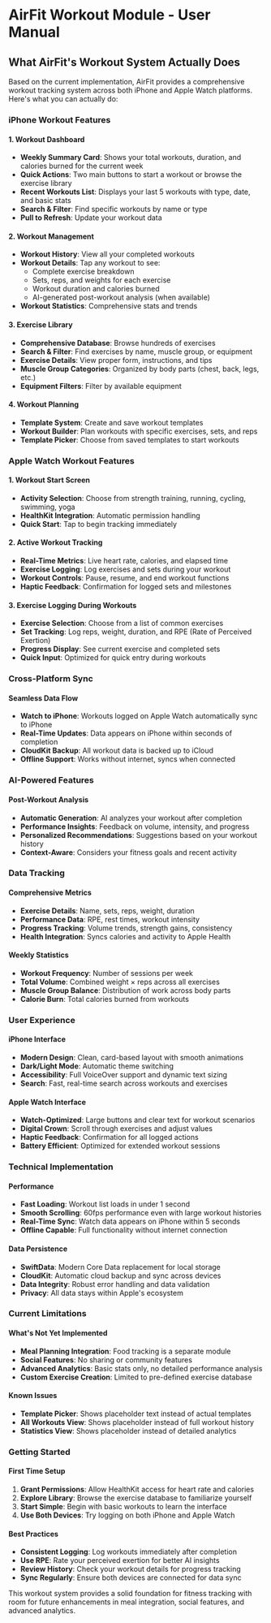 # AirFit Workout Module - User Manual

## What AirFit's Workout System Actually Does

Based on the current implementation, AirFit provides a comprehensive workout tracking system across both iPhone and Apple Watch platforms. Here's what you can actually do:

### iPhone Workout Features

#### 1. **Workout Dashboard**
- **Weekly Summary Card**: Shows your total workouts, duration, and calories burned for the current week
- **Quick Actions**: Two main buttons to start a workout or browse the exercise library
- **Recent Workouts List**: Displays your last 5 workouts with type, date, and basic stats
- **Search & Filter**: Find specific workouts by name or type
- **Pull to Refresh**: Update your workout data

#### 2. **Workout Management**
- **Workout History**: View all your completed workouts
- **Workout Details**: Tap any workout to see:
  - Complete exercise breakdown
  - Sets, reps, and weights for each exercise
  - Workout duration and calories burned
  - AI-generated post-workout analysis (when available)
- **Workout Statistics**: Comprehensive stats and trends

#### 3. **Exercise Library**
- **Comprehensive Database**: Browse hundreds of exercises
- **Search & Filter**: Find exercises by name, muscle group, or equipment
- **Exercise Details**: View proper form, instructions, and tips
- **Muscle Group Categories**: Organized by body parts (chest, back, legs, etc.)
- **Equipment Filters**: Filter by available equipment

#### 4. **Workout Planning**
- **Template System**: Create and save workout templates
- **Workout Builder**: Plan workouts with specific exercises, sets, and reps
- **Template Picker**: Choose from saved templates to start workouts

### Apple Watch Workout Features

#### 1. **Workout Start Screen**
- **Activity Selection**: Choose from strength training, running, cycling, swimming, yoga
- **HealthKit Integration**: Automatic permission handling
- **Quick Start**: Tap to begin tracking immediately

#### 2. **Active Workout Tracking**
- **Real-Time Metrics**: Live heart rate, calories, and elapsed time
- **Exercise Logging**: Log exercises and sets during your workout
- **Workout Controls**: Pause, resume, and end workout functions
- **Haptic Feedback**: Confirmation for logged sets and milestones

#### 3. **Exercise Logging During Workouts**
- **Exercise Selection**: Choose from a list of common exercises
- **Set Tracking**: Log reps, weight, duration, and RPE (Rate of Perceived Exertion)
- **Progress Display**: See current exercise and completed sets
- **Quick Input**: Optimized for quick entry during workouts

### Cross-Platform Sync

#### **Seamless Data Flow**
- **Watch to iPhone**: Workouts logged on Apple Watch automatically sync to iPhone
- **Real-Time Updates**: Data appears on iPhone within seconds of completion
- **CloudKit Backup**: All workout data is backed up to iCloud
- **Offline Support**: Works without internet, syncs when connected

### AI-Powered Features

#### **Post-Workout Analysis**
- **Automatic Generation**: AI analyzes your workout after completion
- **Performance Insights**: Feedback on volume, intensity, and progress
- **Personalized Recommendations**: Suggestions based on your workout history
- **Context-Aware**: Considers your fitness goals and recent activity

### Data Tracking

#### **Comprehensive Metrics**
- **Exercise Details**: Name, sets, reps, weight, duration
- **Performance Data**: RPE, rest times, workout intensity
- **Progress Tracking**: Volume trends, strength gains, consistency
- **Health Integration**: Syncs calories and activity to Apple Health

#### **Weekly Statistics**
- **Workout Frequency**: Number of sessions per week
- **Total Volume**: Combined weight × reps across all exercises
- **Muscle Group Balance**: Distribution of work across body parts
- **Calorie Burn**: Total calories burned from workouts

### User Experience

#### **iPhone Interface**
- **Modern Design**: Clean, card-based layout with smooth animations
- **Dark/Light Mode**: Automatic theme switching
- **Accessibility**: Full VoiceOver support and dynamic text sizing
- **Search**: Fast, real-time search across workouts and exercises

#### **Apple Watch Interface**
- **Watch-Optimized**: Large buttons and clear text for workout scenarios
- **Digital Crown**: Scroll through exercises and adjust values
- **Haptic Feedback**: Confirmation for all logged actions
- **Battery Efficient**: Optimized for extended workout sessions

### Technical Implementation

#### **Performance**
- **Fast Loading**: Workout list loads in under 1 second
- **Smooth Scrolling**: 60fps performance even with large workout histories
- **Real-Time Sync**: Watch data appears on iPhone within 5 seconds
- **Offline Capable**: Full functionality without internet connection

#### **Data Persistence**
- **SwiftData**: Modern Core Data replacement for local storage
- **CloudKit**: Automatic cloud backup and sync across devices
- **Data Integrity**: Robust error handling and data validation
- **Privacy**: All data stays within Apple's ecosystem

### Current Limitations

#### **What's Not Yet Implemented**
- **Meal Planning Integration**: Food tracking is a separate module
- **Social Features**: No sharing or community features
- **Advanced Analytics**: Basic stats only, no detailed performance analysis
- **Custom Exercise Creation**: Limited to pre-defined exercise database

#### **Known Issues**
- **Template Picker**: Shows placeholder text instead of actual templates
- **All Workouts View**: Shows placeholder instead of full workout history
- **Statistics View**: Shows placeholder instead of detailed analytics

### Getting Started

#### **First Time Setup**
1. **Grant Permissions**: Allow HealthKit access for heart rate and calories
2. **Explore Library**: Browse the exercise database to familiarize yourself
3. **Start Simple**: Begin with basic workouts to learn the interface
4. **Use Both Devices**: Try logging on both iPhone and Apple Watch

#### **Best Practices**
- **Consistent Logging**: Log workouts immediately after completion
- **Use RPE**: Rate your perceived exertion for better AI insights
- **Review History**: Check your workout details for progress tracking
- **Sync Regularly**: Ensure both devices are connected for data sync

This workout system provides a solid foundation for fitness tracking with room for future enhancements in meal integration, social features, and advanced analytics. 